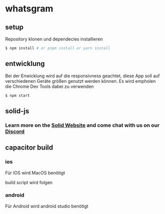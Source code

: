# whatsgram

## setup

Repository klonen und dependecies installieren 

```bash
$ npm install # or pnpm install or yarn install
```
## entwicklung

Bei der Enwicklung wird auf die responsivness geachtet, diese App soll auf verschiedenen Geräte größen genutzt werden können.
Es wird empholen die Chrome Dev Tools dabei zu verwenden

```bash
$ npm start
```


## solid-js

### Learn more on the [Solid Website](https://solidjs.com) and come chat with us on our [Discord](https://discord.com/invite/solidjs)


## capacitor build

### ios

Für IOS wird MacOS benötigt

build script wird folgen

### android

Für Android wird android studio benötigt

